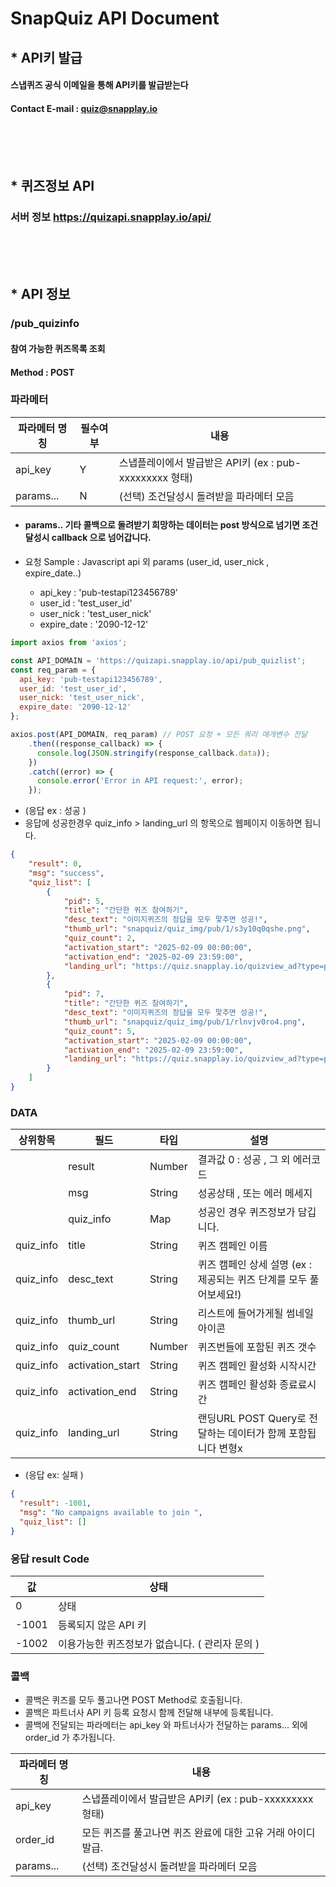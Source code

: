 # SnapQuiz API Document


## * API키 발급
#### 스냅퀴즈 공식 이메일을 통해 API키를 발급받는다
#### Contact E-mail : quiz@snapplay.io 
<br><br><br>



## * 퀴즈정보 API
### 서버 정보   https://quizapi.snapplay.io/api/
<br><br><br>





## * API 정보
### /pub_quizinfo
#### 참여 가능한 퀴즈목록 조회
#### Method : POST 




### 파라메터
| 파라메터 명칭 | 필수여부 |  내용                                               |
| ------------- | ---- | ------------------------------------------------------------|
| api_key       |    Y    | 스냅플레이에서 발급받은 API키  (ex : pub-xxxxxxxxx  형태)   |
| params...       |  N  | (선택) 조건달성시 돌려받을 파라메터 모음                          |

 * #### params.. 기타 콜백으로 돌려받기 희망하는 데이터는 post 방식으로 넘기면 조건달성시 callback 으로 넘어갑니다. 
      
* 요청 Sample  : Javascript api 외 params (user_id, user_nick , expire_date..)
  * api_key : 'pub-testapi123456789'
  * user_id : 'test_user_id'
  * user_nick : 'test_user_nick'
  * expire_date : '2090-12-12'
``` javascript
import axios from 'axios';

const API_DOMAIN = 'https://quizapi.snapplay.io/api/pub_quizlist';
const req_param = {
  api_key: 'pub-testapi123456789',
  user_id: 'test_user_id',
  user_nick: 'test_user_nick',
  expire_date: '2090-12-12'
};

axios.post(API_DOMAIN, req_param) // POST 요청 + 모든 쿼리 매개변수 전달
    .then((response_callback) => {
      console.log(JSON.stringify(response_callback.data));
    })
    .catch((error) => {
      console.error('Error in API request:', error);
    });
```
     


* (응답 ex :  성공 )
* 응답에 성공한경우 quiz_info > landing_url  의 항목으로 웹페이지 이동하면 됩니다. 
``` json
{
    "result": 0,
    "msg": "success",
    "quiz_list": [
        {
            "pid": 5,
            "title": "간단한 퀴즈 참여하기",
            "desc_text": "이미지퀴즈의 정답을 모두 맟추면 성공!",
            "thumb_url": "snapquiz/quiz_img/pub/1/s3y10q0qshe.png",
            "quiz_count": 2,
            "activation_start": "2025-02-09 00:00:00",
            "activation_end": "2025-02-09 23:59:00",
            "landing_url": "https://quiz.snapplay.io/quizview_ad?type=pub&quiz_id=5&api_key=pub-testapi123456789&user_id=test_user_id&user_nick=test_user_nick&expire_date=2090-12-12"
        },
        {
            "pid": 7,
            "title": "간단한 퀴즈 참여하기",
            "desc_text": "이미지퀴즈의 정답을 모두 맟추면 성공!",
            "thumb_url": "snapquiz/quiz_img/pub/1/rlnvjv0ro4.png",
            "quiz_count": 5,
            "activation_start": "2025-02-09 00:00:00",
            "activation_end": "2025-02-09 23:59:00",
            "landing_url": "https://quiz.snapplay.io/quizview_ad?type=pub&quiz_id=7&api_key=pub-testapi123456789&user_id=test_user_id&user_nick=test_user_nick&expire_date=2090-12-12"
        }
    ]
}
```

### DATA
| 상위항목 | 필드 | 타입 | 설명 |
|-----|-----|-----|-----|
| | result| Number | 결과값 0 : 성공 , 그 외 에러코드 |
| | msg| String | 성공상태 , 또는 에러 메세지  |
| | quiz_info| Map | 성공인 경우 퀴즈정보가 담깁니다.  |
| quiz_info | title | String | 퀴즈 캠페인 이름 |
| quiz_info | desc_text | String | 퀴즈 캠페인 상세 설명 (ex : 제공되는 퀴즈 단계를 모두 풀어보세요!) |
| quiz_info | thumb_url | String | 리스트에 들어가게될 썸네일 아이콘 |
| quiz_info | quiz_count | Number | 퀴즈번들에 포함된 퀴즈 갯수 |
| quiz_info | activation_start | String | 퀴즈 캠페인 활성화 시작시간 |
| quiz_info | activation_end | String | 퀴즈 캠페인 활성화 종료료시간 |
| quiz_info | landing_url | String | 랜딩URL POST Query로 전달하는 데이터가 함께 포함됩니다 변형x |




* (응답 ex: 실패 )


```json
{
  "result": -1001,
  "msg": "No campaigns available to join ",
  "quiz_list": []
}
```


### 응답 result Code 
| 값 | 상태                                                         |
|----|--------------------------------------------------------------|
| 0 | 상태                                                         |
| -1001 | 등록되지 않은 API 키                                       |
| -1002 | 이용가능한  퀴즈정보가 없습니다. ( 관리자 문의 )   |




### 콜백 
* 콜백은 퀴즈를 모두 풀고나면 POST Method로 호출됩니다. 
* 콜백은 파트너사 API 키 등록 요청시 함께 전달해 내부에 등록됩니다. 
* 콜백에 전달되는 파라메터는 api_key 와 파트너사가 전달하는 params...  외에 
order_id 가 추가됩니다. 



| 파라메터 명칭 |   내용                                               |
| ------------- | ------------------------------------------------------------|
| api_key       |     스냅플레이에서 발급받은 API키  (ex : pub-xxxxxxxxx  형태) |
| order_id      |   모든 퀴즈를 풀고나면 퀴즈 완료에 대한 고유 거래 아이디 발급. |
| params...     |   (선택) 조건달성시 돌려받을 파라메터 모음                     |

 



 




   

